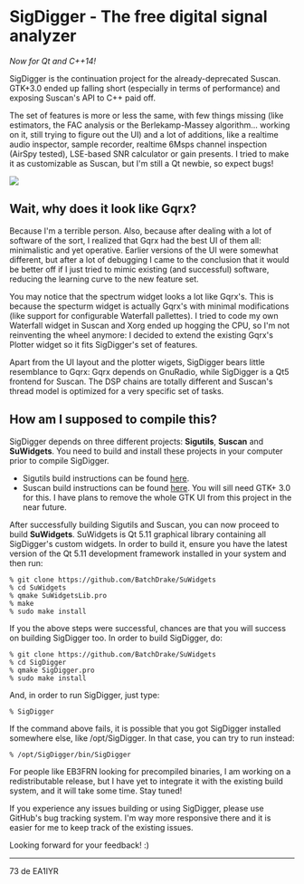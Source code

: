 # SigDigger - The free digital signal analyzer
_Now for Qt and C++14!_


SigDigger is the continuation project for the already-deprecated Suscan. GTK+3.0 ended up falling short (especially in terms of performance) and exposing Suscan's API to C++ paid off. 

The set of features is more or less the same, with few things missing (like estimators, the FAC analysis or the Berlekamp-Massey algorithm... working on it, still trying to figure out the UI) and a lot of additions, like a realtime audio inspector, sample recorder, realtime 6Msps channel inspection (AirSpy tested), LSE-based SNR calculator or gain presents. I tried to make it as customizable as Suscan, but I'm still a Qt newbie, so expect bugs!

![](/home/waldo/Documents/Desarrollo/SigDigger/Screenshots/mainWindow.png) 

## Wait, why does it look like Gqrx?
Because I'm a terrible person. Also, because after dealing with a lot of software of the sort, I realized that Gqrx had the best UI of them all: minimalistic and yet operative. Earlier versions of the UI were somewhat different, but after a lot of debugging I came to the conclusion that it would be better off if I just tried to mimic existing (and successful) software, reducing the learning curve to the new feature set.

You may notice that the spectrum widget looks a lot like Gqrx's. This is because the specturm widget is actually Gqrx's with minimal modifications (like support for configurable Waterfall pallettes). I tried to code my own Waterfall widget in Suscan and Xorg ended up hogging the CPU, so I'm not reinventing the wheel anymore: I decided to extend the existing Gqrx's Plotter widget so it fits SigDigger's set of features.

Apart from the UI layout and the plotter wigets, SigDigger bears little resemblance to Gqrx: Gqrx depends on GnuRadio, while SigDigger is a Qt5 frontend for Suscan. The DSP chains are totally different and Suscan's thread model is optimized for a very specific set of tasks.

## How am I supposed to compile this?
SigDigger depends on three different projects: **Sigutils**, **Suscan** and **SuWidgets**. You need to build and install these projects in your computer prior to compile SigDigger.

* Sigutils build instructions can be found [here](https://github.com/BatchDrake/sigutils/blob/master/README.md).
* Suscan build instructions can be found [here](https://github.com/BatchDrake/suscan/blob/master/README.md). You will sill need GTK+ 3.0 for this. I have plans to remove the whole GTK UI from this project in the near future.


After successfully building Sigutils and Suscan, you can now proceed to build **SuWidgets**. SuWidgets is Qt 5.11 graphical library containing all SigDigger's custom widgets. In order to build it, ensure you have the latest version of the Qt 5.11 development framework installed in your system and then run:

```
% git clone https://github.com/BatchDrake/SuWidgets
% cd SuWidgets
% qmake SuWidgetsLib.pro
% make
% sudo make install
```

If you the above steps were successful, chances are that you will success on building SigDigger too. In order to build SigDigger, do:

```
% git clone https://github.com/BatchDrake/SuWidgets
% cd SigDigger
% qmake SigDigger.pro
% sudo make install
```

And, in order to run SigDigger, just type:

```
% SigDigger
```

If the command above fails, it is possible that you got SigDigger installed somewhere else, like /opt/SigDigger. In that case, you can try to run instead:

```
% /opt/SigDigger/bin/SigDigger
```

For people like EB3FRN looking for precompiled binaries, I am working on a redistributable release, but I have yet to integrate it with the existing build system, and it will take some time. Stay tuned!

If you experience any issues building or using SigDigger, please use GitHub's bug tracking system. I'm way more responsive there and it is easier for me to keep track of the existing issues.

Looking forward for your feedback! :)

---
73 de EA1IYR